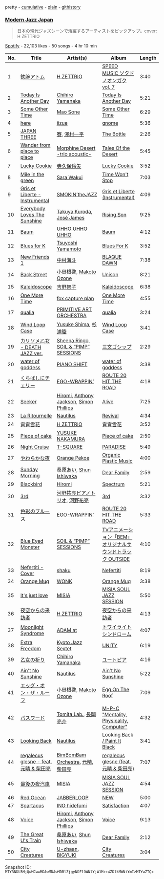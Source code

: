 pretty - [cumulative](/playlists/cumulative/37i9dQZF1DWWGewPG5S5oE.md) - [plain](/playlists/plain/37i9dQZF1DWWGewPG5S5oE) - [githistory](https://github.githistory.xyz/mackorone/spotify-playlist-archive/blob/main/playlists/plain/37i9dQZF1DWWGewPG5S5oE)

### [Modern Jazz Japan](https://open.spotify.com/playlist/37i9dQZF1DWWGewPG5S5oE)

> 日本の現代ジャズシーンで活躍するアーティストをピックアップ。cover: H ZETTRIO

[Spotify](https://open.spotify.com/user/spotify) - 22,103 likes - 50 songs - 4 hr 10 min

| No. | Title | Artist(s) | Album | Length |
|---|---|---|---|---|
| 1 | [鉄腕アトム](https://open.spotify.com/track/6UmcIu2s1V8oPc19WMTDX6) | [H ZETTRIO](https://open.spotify.com/artist/5Ga4ie7tlXW9Fc6ObLbSCY) | [SPEED MUSIC ソクドノオンガク vol\. 7](https://open.spotify.com/album/7cQAnB2XOEOeQkEPvrkkYV) | 3:40 |
| 2 | [Today Is Another Day](https://open.spotify.com/track/26rrOxH88bdp9Eq3nw5A8O) | [Chihiro Yamanaka](https://open.spotify.com/artist/6o9XvN8S83IlUqiDA4XIqD) | [Today Is Another Day](https://open.spotify.com/album/1rfz7JSqXPVU4w2gxm49Yf) | 5:21 |
| 3 | [Some Other Time](https://open.spotify.com/track/2s8Eg9LjyhozDr2S35OKf2) | [Mao Sone](https://open.spotify.com/artist/674ZhINhNClUw6elVb96BG) | [Some Other Time](https://open.spotify.com/album/6m40BVddWchwMRAUkm2lYx) | 6:29 |
| 4 | [here](https://open.spotify.com/track/38AFhyf8NXJWsra76yd8m4) | [jizue](https://open.spotify.com/artist/6RuS4udHwx3C9ysk4KXtNw) | [gnome](https://open.spotify.com/album/5GoIKRfkH5A11hbwrJImVV) | 5:36 |
| 5 | [JAPAN THREE](https://open.spotify.com/track/6ms7rbe97tSqYvdCE7stIQ) | [賽](https://open.spotify.com/artist/4SnEXsyTXJi4auNP46cr7b), [澤村一平](https://open.spotify.com/artist/3zEAcbTiKuXslpyRTKHIoT) | [The Bottle](https://open.spotify.com/album/39mP7pQ593OuwN3HVgBnyy) | 2:26 |
| 6 | [Wander from place to place](https://open.spotify.com/track/23XzSHqcxpAjh0VFQ4Dmea) | [Morphine Desert \-trio acoustic\-](https://open.spotify.com/artist/4qNCHyjKwuZwKJucdokJ33) | [Tales Of the Desert](https://open.spotify.com/album/3JN76A0m4MiRxZexsmUDbQ) | 5:45 |
| 7 | [Lucky Cookie](https://open.spotify.com/track/1Mv9PQtywsX4dzfJzgmiC2) | [寺久保伶矢](https://open.spotify.com/artist/5p9vfpKQ32WYNdtyt6oSlE) | [Lucky Cookie](https://open.spotify.com/album/4cZqvtPsv9aEw0L8UHDTsE) | 3:52 |
| 8 | [Mile in the green](https://open.spotify.com/track/7rkZY26t32ha7lGHGnsGH7) | [Sara Wakui](https://open.spotify.com/artist/6VololcSI4D0XFNG5OaDC9) | [Time Won't Stop](https://open.spotify.com/album/0rQDHxRhpolHbzQYcB510w) | 7:03 |
| 9 | [Gris et Liberte \- Instrumental](https://open.spotify.com/track/6s65YPAcJvDlwr39acdfBd) | [SMOKIN’theJAZZ](https://open.spotify.com/artist/2EPBUwyVFGqahuZ4TK150I) | [Gris et Liberte \(Instrumental\)](https://open.spotify.com/album/7lfafdRUa09dtEvcO0cB6J) | 4:09 |
| 10 | [Everybody Loves The Sunshine](https://open.spotify.com/track/4F17fOFNxTHhNk6fXq46w6) | [Takuya Kuroda](https://open.spotify.com/artist/4DbVGBurfbrdLW2ZwfwdmP), [José James](https://open.spotify.com/artist/4l2MwXYwUDQKHcUXwCZjEz) | [Rising Son](https://open.spotify.com/album/7GDnn7XSLCIjZkBkw0SMZd) | 9:25 |
| 11 | [Baum](https://open.spotify.com/track/0b8l7Ztw9mIJ4a0Ux7f6Xg) | [UHHO UHHO UHHO](https://open.spotify.com/artist/2Deww3VSIaAANtnUSpYLZ1) | [Baum](https://open.spotify.com/album/3vsv6V67g4nSAqwaZmAXIO) | 4:12 |
| 12 | [Blues for K](https://open.spotify.com/track/1VnOzW4zYaDifRPreUur35) | [Tsuyoshi Yamamoto](https://open.spotify.com/artist/4Le6xcHzz9CpoxAmXgtZP5) | [Blues For K](https://open.spotify.com/album/4xomV4Sw1aCp2SyEHNtALk) | 3:52 |
| 13 | [New Friends 1](https://open.spotify.com/track/1PC2s55zuUhTv2f0GzMQ9t) | [中村海斗](https://open.spotify.com/artist/4rsih0eDP701WyFRusmZ5c) | [BLAQUE DAWN](https://open.spotify.com/album/5AEfXYcsVxs4VzDImZtTJS) | 7:38 |
| 14 | [Back Street](https://open.spotify.com/track/4Oq8hpl6suohYPKLjFwzkd) | [小曽根啓](https://open.spotify.com/artist/6bK6xLnS0wYCNLQlqMqM6M), [Makoto Ozone](https://open.spotify.com/artist/7Gv9weyLTeDrDjABqHnged) | [Unison](https://open.spotify.com/album/4Wz2lJawGFjMLwb9R0yWAE) | 8:21 |
| 15 | [Kaleidoscope](https://open.spotify.com/track/4wtH5mVAQbjEyqL6enhjaq) | [吉野智子](https://open.spotify.com/artist/7wdSnrntWTYBi1vePAG0oh) | [Kaleidoscope](https://open.spotify.com/album/3xKn46XVCHugdlJmRlxVYS) | 6:38 |
| 16 | [One More Time](https://open.spotify.com/track/5zDaw3oBx3e5dCnpyt7NEW) | [fox capture plan](https://open.spotify.com/artist/7sEmXHrnEnX7PScoJAvSvo) | [One More Time](https://open.spotify.com/album/31dVWeU7ZyIezMhWU1dNWc) | 4:55 |
| 17 | [qualia](https://open.spotify.com/track/5I9k1tmY1hk5WUYQDAvMbh) | [PRIMITIVE ART ORCHESTRA](https://open.spotify.com/artist/5HrFJi08nNdu50d0AQVEi0) | [qualia](https://open.spotify.com/album/17h27Orkm3gSuw7KwjZymP) | 3:24 |
| 18 | [Wind Loop Case](https://open.spotify.com/track/6OYXXJAqJhTlFwr7rrJIdV) | [Yusuke Shima](https://open.spotify.com/artist/0pJNX3A4a4Q6KuMLXgOfa8), [杉浦睦](https://open.spotify.com/artist/7AUgYo9pZu8ijMfRbnlo5G) | [Wind Loop Case](https://open.spotify.com/album/5V0lIK6rdfCCJl8ZxPRml0) | 3:41 |
| 19 | [カリソメ乙女 \- DEATH JAZZ ver.](https://open.spotify.com/track/2M6Do3ldCBgbChvpxXhHfx) | [Sheena Ringo](https://open.spotify.com/artist/2XjqKvB2Xz9IdyjWPIHaXi), [SOIL & “PIMP” SESSIONS](https://open.spotify.com/artist/5COMNbVWoe1Kb5UTFAaUwF) | [三文ゴシップ](https://open.spotify.com/album/4ryRMlHeVAEoNbN4XTquIm) | 2:29 |
| 20 | [water of goddess](https://open.spotify.com/track/6yoA5AMvxjNd1RoykmbnAZ) | [PIANO SHIFT](https://open.spotify.com/artist/2NgVrbppUOWDrRtFqxiLgi) | [water of goddess](https://open.spotify.com/album/6xN8qW4onF9aYvqZTx2XDt) | 3:38 |
| 21 | [くちばしにチェリー](https://open.spotify.com/track/5qSOiMOIJ7e6YdRciPafef) | [EGO\-WRAPPIN’](https://open.spotify.com/artist/133lXHKraE97JysMPVLgOX) | [ROUTE 20 HIT THE ROAD](https://open.spotify.com/album/5EQ4i1sBwc4LKmFwqQt8jT) | 4:18 |
| 22 | [Seeker](https://open.spotify.com/track/51WozCH6KrpMsf6MSsftkD) | [Hiromi](https://open.spotify.com/artist/7DeuppKQdCVhuWrzzCBBpc), [Anthony Jackson](https://open.spotify.com/artist/4jSvNq6yedPhkC4p3zlznC), [Simon Phillips](https://open.spotify.com/artist/1OGCS507PQzgLappLg26AK) | [Alive](https://open.spotify.com/album/18L36uUa7xLegzjkvr10ev) | 7:25 |
| 23 | [La Ritournelle](https://open.spotify.com/track/4J5oY955l3aXEmOJ7KS5l1) | [Nautilus](https://open.spotify.com/artist/4BkWJqgQzg2M6iVG8u8mPA) | [Revival](https://open.spotify.com/album/0T9WYNXV8oI1cd0pGachtb) | 4:34 |
| 24 | [宵宵雪花](https://open.spotify.com/track/6iIxRqJjExIvewfqpOX8Bf) | [H ZETTRIO](https://open.spotify.com/artist/5Ga4ie7tlXW9Fc6ObLbSCY) | [宵宵雪花](https://open.spotify.com/album/6JxehKWtAhIAiMWzkSpVrR) | 3:52 |
| 25 | [Piece of cake](https://open.spotify.com/track/4kpdFbe0J0iYgRS245VDmd) | [YUSUKE NAKAMURA](https://open.spotify.com/artist/3stNhAAg61ozi8VHUgtcjG) | [Piece of cake](https://open.spotify.com/album/3CRmlpT10DW8lsQ10gZzAA) | 2:50 |
| 26 | [Night Cruise](https://open.spotify.com/track/5dGZZQGVOIjMjQCmguuYEo) | [T\-SQUARE](https://open.spotify.com/artist/7BwOjwl5mKpGVIvzvqEcie) | [PARADISE](https://open.spotify.com/album/5Sv5HS9ZNFdGsNwJkbLjQD) | 5:49 |
| 27 | [やわらかな夜](https://open.spotify.com/track/4C2QmZ97vRkzXOiWTwn6FL) | [Orange Pekoe](https://open.spotify.com/artist/0C9HwsaagMBxCdG43F9A0l) | [Organic Plastic Music](https://open.spotify.com/album/0CFCsLMHqaByFkM5USUOfP) | 4:00 |
| 28 | [Sunday Morning](https://open.spotify.com/track/0HqMK0qcqlYOQXaSASz3wM) | [桑原あい](https://open.spotify.com/artist/6ATrUDyyYVTcuJPnlafenR), [Shun Ishiwaka](https://open.spotify.com/artist/440Vu15E7JrOSOTlYA819R) | [Dear Family](https://open.spotify.com/album/49xd23XOYzPdJkPdZWUHwz) | 2:59 |
| 29 | [Blackbird](https://open.spotify.com/track/1NpTkYFGPrYb9FRNGjLVyJ) | [Hiromi](https://open.spotify.com/artist/7DeuppKQdCVhuWrzzCBBpc) | [Spectrum](https://open.spotify.com/album/6nWNBeeFpGrFEu9CDeZJbH) | 5:21 |
| 30 | [3rd](https://open.spotify.com/track/1s7v6fKiwjEwfr5Zs47A10) | [河野祐亮ピアノトリオ](https://open.spotify.com/artist/092IE7fBMbMQLHhKgVPfPE), [河野祐亮](https://open.spotify.com/artist/6k7HOIGhoFAB6CHeElFDHD) | [3rd](https://open.spotify.com/album/0pYrvqsHxb63zU0wOZGikc) | 3:32 |
| 31 | [色彩のブルース](https://open.spotify.com/track/49qV0r81Wz0vwuVvQZS6je) | [EGO\-WRAPPIN’](https://open.spotify.com/artist/133lXHKraE97JysMPVLgOX) | [ROUTE 20 HIT THE ROAD](https://open.spotify.com/album/5EQ4i1sBwc4LKmFwqQt8jT) | 5:33 |
| 32 | [Blue Eyed Monster](https://open.spotify.com/track/5wG5pbeTBYzAhlT6iE8Ptg) | [SOIL & “PIMP” SESSIONS](https://open.spotify.com/artist/5COMNbVWoe1Kb5UTFAaUwF) | [TVアニメーション「BEM」オリジナルサウンドトラック OUTSIDE](https://open.spotify.com/album/2kXmIAi8Y1CrvIObUJRMVr) | 4:10 |
| 33 | [Nefertiti \- Cover](https://open.spotify.com/track/75PB98MZlJQVwTKgMF3RuE) | [shaku](https://open.spotify.com/artist/1OA0mEVSahhTbpSUjgdznO) | [Nefertiti](https://open.spotify.com/album/5crs3lym3GuXHXGlXOwK2c) | 8:19 |
| 34 | [Orange Mug](https://open.spotify.com/track/5IpMtUqMWw8ff0Yeq38wqx) | [WONK](https://open.spotify.com/artist/15B9FrdU78YP1NVHRekesE) | [Orange Mug](https://open.spotify.com/album/7je7p75wCnvd8RnrgsZSVS) | 3:38 |
| 35 | [It's just love](https://open.spotify.com/track/4yqpJakTlgryUCYpgkl8qv) | [MISIA](https://open.spotify.com/artist/3uyDATzOGjbGCts7v2eszk) | [MISIA SOUL JAZZ SESSION](https://open.spotify.com/album/0lAWJPnLw3LQYqPV86qKhd) | 5:50 |
| 36 | [夜空からの来訪者](https://open.spotify.com/track/5tPF81ERdwsYA7VhV3lJT7) | [H ZETTRIO](https://open.spotify.com/artist/5Ga4ie7tlXW9Fc6ObLbSCY) | [夜空からの来訪者](https://open.spotify.com/album/2AzD81GRzNTh234cFXEwgm) | 4:13 |
| 37 | [Moonlight Syndrome](https://open.spotify.com/track/7EkfLobuyqgITbfn3BFmXh) | [ADAM at](https://open.spotify.com/artist/7D67zF9RCypjeEGvnZLKGo) | [トワイライトシンドローム](https://open.spotify.com/album/4b3k9LC24PNvgX9ExlAS8K) | 4:07 |
| 38 | [Extra Freedom](https://open.spotify.com/track/0ViSJTe0YkVRP5FXcNo91V) | [Kyoto Jazz Sextet](https://open.spotify.com/artist/6HJLP8BxT0IJtEtZRba2Xd) | [UNITY](https://open.spotify.com/album/3sR1fIm8LCnPukPiLghLgV) | 6:19 |
| 39 | [乙女の祈り](https://open.spotify.com/track/1vdO8aMVXs3OqGkwEmjA2f) | [Chihiro Yamanaka](https://open.spotify.com/artist/6o9XvN8S83IlUqiDA4XIqD) | [ユートピア](https://open.spotify.com/album/5dyet4VQmQe4iqoxTqtZT2) | 4:16 |
| 40 | [Ain't No Sunshine](https://open.spotify.com/track/6lAiWBSXcW4vO25LckdYlN) | [Nautilus](https://open.spotify.com/artist/2jl9g1q4H325ckCuUkiuxq) | [Ain't No Sunshine](https://open.spotify.com/album/2w7eEW2NKU96lWMGqbgsNy) | 5:22 |
| 41 | [エッグ・オン・ザ・ルーフ](https://open.spotify.com/track/6Cfjbe0yuS82fNIdbFWImO) | [小曽根啓](https://open.spotify.com/artist/6bK6xLnS0wYCNLQlqMqM6M), [Makoto Ozone](https://open.spotify.com/artist/7Gv9weyLTeDrDjABqHnged) | [Egg On The Roof](https://open.spotify.com/album/16P20y7PWqVG3VlknqqK3A) | 7:09 |
| 42 | [パスワード](https://open.spotify.com/track/58Dl8RRRMlXiXJ3pZzjxGY) | [Tomita Lab.](https://open.spotify.com/artist/0nmnnGl422TngJtYeEj5vD), [長岡亮介](https://open.spotify.com/artist/18rZSYLeI8QvUrWsfv5frK) | [M\-P\-C "Mentality, Physicality, Computer"](https://open.spotify.com/album/2k3yTcmXaR1tDH8QUiG3dD) | 4:32 |
| 43 | [Looking Back](https://open.spotify.com/track/623GBDquxF9q6vH4pTn0kT) | [Nautilus](https://open.spotify.com/artist/4BkWJqgQzg2M6iVG8u8mPA) | [Looking Back / Paint It Black](https://open.spotify.com/album/3Jjw4UwZ54whJSLgP7qNBH) | 3:41 |
| 44 | [regalecus glesne \- feat.元晴 & 柴田亮](https://open.spotify.com/track/21VomxDANSnbiaVzcqaNC7) | [BimBomBam Orchestra](https://open.spotify.com/artist/6LglW9con0IEpWmE6XjvT6), [元晴](https://open.spotify.com/artist/4O9JglJVkDAOWTC5kNO04L), [柴田亮](https://open.spotify.com/artist/0sKQ57LUMTe7U2v15D3lXu) | [regalecus glesne \(feat.元晴 & 柴田亮\)](https://open.spotify.com/album/0jbynTtZoFFmrUyL9OD6SZ) | 7:07 |
| 45 | [最後の夜汽車](https://open.spotify.com/track/6zQvFxPFLSmisCA1UYAr4c) | [MISIA](https://open.spotify.com/artist/3uyDATzOGjbGCts7v2eszk) | [MISIA SOUL JAZZ SESSION](https://open.spotify.com/album/0lAWJPnLw3LQYqPV86qKhd) | 4:54 |
| 46 | [Red Ocean](https://open.spotify.com/track/3fIy6Di6WTYZQqOy5SjcHk) | [JABBERLOOP](https://open.spotify.com/artist/7MewDkQnL8tMeWEBxSWBE2) | [NEW](https://open.spotify.com/album/3LjmipAvJQoPzlHN22YpYB) | 5:00 |
| 47 | [Spartacus](https://open.spotify.com/track/7J51umZEfClAyNDLPiuemB) | [INO hidefumi](https://open.spotify.com/artist/0StJhTOwSFMrgRwDGnnE2S) | [Satisfaction](https://open.spotify.com/album/0j9epI3pFTdwfQa5PfiYSV) | 4:07 |
| 48 | [Voice](https://open.spotify.com/track/0XRBOfz9bPhjazuQCcRkbJ) | [Hiromi](https://open.spotify.com/artist/7DeuppKQdCVhuWrzzCBBpc), [Anthony Jackson](https://open.spotify.com/artist/4jSvNq6yedPhkC4p3zlznC), [Simon Phillips](https://open.spotify.com/artist/6pPx8jYe1vzHuQea1st8Iy) | [Voice](https://open.spotify.com/album/26WGFrTj3fwGJysohbdK04) | 9:13 |
| 49 | [The Great U's Train](https://open.spotify.com/track/09K7opjPdiz1VwEJCBk34v) | [桑原あい](https://open.spotify.com/artist/6ATrUDyyYVTcuJPnlafenR), [Shun Ishiwaka](https://open.spotify.com/artist/440Vu15E7JrOSOTlYA819R) | [Dear Family](https://open.spotify.com/album/49xd23XOYzPdJkPdZWUHwz) | 2:12 |
| 50 | [City Creatures](https://open.spotify.com/track/0ubaJUyQahfdL3FK60FjyH) | [U\-zhaan](https://open.spotify.com/artist/0CDt5nfGQ8it4IerQwquMS), [BIGYUKI](https://open.spotify.com/artist/5bQhICu3eC2RFDr4OPRQHq) | [City Creatures](https://open.spotify.com/album/3Ztt5dDDen4CC6ugiRR559) | 3:04 |

Snapshot ID: `MTY3NDU3MjQwMCwwMDAwMDAwMDBlZjgyNDFlOWNlYjA1Mzc4ZDlkMWNiYmIzMTYwZTQx`
